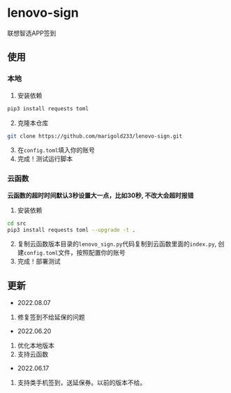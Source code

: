# lenovo-sign
联想智选APP签到


## 使用
### 本地
  1. 安装依赖
  ```bash
  pip3 install requests toml
  ```
  2. 克隆本仓库
  ```bash
  git clone https://github.com/marigold233/lenovo-sign.git
  ```
  3. 在`config.toml`填入你的账号
  4. 完成！测试运行脚本

### 云函数
  
  **云函数的超时时间默认3秒设置大一点，比如30秒, 不改大会超时报错**
  1. 安装依赖
  ```bash
  cd src
  pip3 install requests toml --upgrade -t .
  ```
  2. 复制云函数版本目录的`lenovo_sign.py`代码复制到云函数里面的`index.py`, 创建`config.toml`文件，按照配置你的账号
  3. 完成！部署测试
  
  
## 更新
  - 2022.08.07
  1. 修复签到不给延保的问题  
  - 2022.06.20  
  1. 优化本地版本  
  2. 支持云函数  
  - 2022.06.17  
  1. 支持类手机签到，送延保券。以前的版本不给。  
